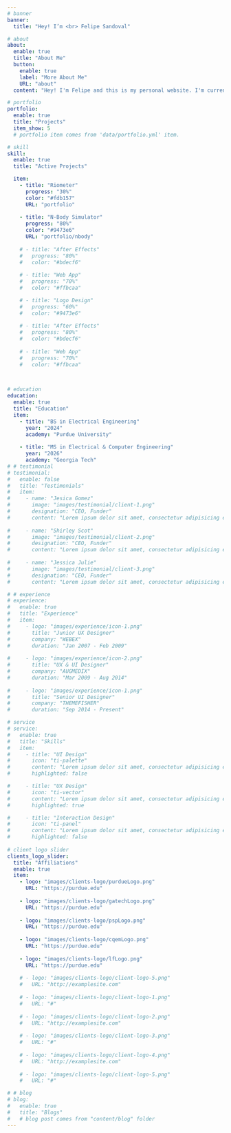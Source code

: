 ```yaml
---
# banner
banner:
  title: "Hey! I’m <br> Felipe Sandoval"

# about
about:
  enable: true
  title: "About Me"
  button:
    enable: true
    label: "More About Me"
    URL: "about"
  content: "Hey! I'm Felipe and this is my personal website. I'm currently completing my PhD in Electrical and Computer Engineering and here you can see some interesting projects I have worked on and music I have recorded."

# portfolio
portfolio:
  enable: true
  title: "Projects"
  item_show: 5
  # portfolio item comes from 'data/portfolio.yml' item.

# skill
skill:
  enable: true
  title: "Active Projects"

  item:
    - title: "Riometer"
      progress: "30%"
      color: "#fdb157"
      URL: "portfolio"
      
    - title: "N-Body Simulator"
      progress: "80%"
      color: "#9473e6"
      URL: "portfolio/nbody"
      
    # - title: "After Effects"
    #   progress: "80%"
    #   color: "#bdecf6"
      
    # - title: "Web App"
    #   progress: "70%"
    #   color: "#ffbcaa"

    # - title: "Logo Design"
    #   progress: "60%"
    #   color: "#9473e6"
      
    # - title: "After Effects"
    #   progress: "80%"
    #   color: "#bdecf6"
      
    # - title: "Web App"
    #   progress: "70%"
    #   color: "#ffbcaa"  

      

# education
education:
  enable: true
  title: "Education"
  item:
    - title: "BS in Electrical Engineering"
      year: "2024"
      academy: "Purdue University"
      
    - title: "MS in Electrical & Computer Engineering"
      year: "2026"
      academy: "Georgia Tech"
# # testimonial
# testimonial:
#   enable: false
#   title: "Testimonials"
#   item:
#     - name: "Jesica Gomez"
#       image: "images/testimonial/client-1.png"
#       designation: "CEO, Funder"
#       content: "Lorem ipsum dolor sit amet, consectetur adipisicing elit, sed do eiusmod tempor incididunt ut labore et dolore magna aliqua. Ut enim ad minim veniam, <strong>quis nostrud exercitation ullamco laboris nisi ut aliquip ex ea commodo consequat.</strong> Duis aute irure dolor in reprehenderit in voluptate velit esse cillum dolore eu fugiat nulla pariatur."
      
#     - name: "Shirley Scot"
#       image: "images/testimonial/client-2.png"
#       designation: "CEO, Funder"
#       content: "Lorem ipsum dolor sit amet, consectetur adipisicing elit, sed do eiusmod tempor incididunt ut labore et dolore magna aliqua. Ut enim ad minim veniam, <strong>quis nostrud exercitation ullamco laboris nisi ut aliquip ex ea commodo consequat.</strong> Duis aute irure dolor in reprehenderit in voluptate velit esse cillum dolore eu fugiat nulla pariatur."
      
#     - name: "Jessica Julie"
#       image: "images/testimonial/client-3.png"
#       designation: "CEO, Funder"
#       content: "Lorem ipsum dolor sit amet, consectetur adipisicing elit, sed do eiusmod tempor incididunt ut labore et dolore magna aliqua. Ut enim ad minim veniam, <strong>quis nostrud exercitation ullamco laboris nisi ut aliquip ex ea commodo consequat.</strong> Duis aute irure dolor in reprehenderit in voluptate velit esse cillum dolore eu fugiat nulla pariatur."

# # experience
# experience:
#   enable: true
#   title: "Experience"
#   item: 
#     - logo: "images/experience/icon-1.png"
#       title: "Junior UX Designer"
#       company: "WEBEX"
#       duration: "Jan 2007 - Feb 2009"
      
#     - logo: "images/experience/icon-2.png"
#       title: "UX & UI Designer"
#       company: "AUGMEDIX"
#       duration: "Mar 2009 - Aug 2014"
      
#     - logo: "images/experience/icon-1.png"
#       title: "Senior UI Designer"
#       company: "THEMEFISHER"
#       duration: "Sep 2014 - Present"

# service
# service:
#   enable: true
#   title: "Skills"
#   item:
#     - title: "UI Design"
#       icon: "ti-palette"
#       content: "Lorem ipsum dolor sit amet, consectetur adipisicing elit, sed do eiusmod tempor incididunt ut labore et dolore magna aliqua."
#       highlighted: false

#     - title: "UX Design"
#       icon: "ti-vector"
#       content: "Lorem ipsum dolor sit amet, consectetur adipisicing elit, sed do eiusmod tempor incididunt ut labore et dolore magna aliqua."
#       highlighted: true

#     - title: "Interaction Design"
#       icon: "ti-panel"
#       content: "Lorem ipsum dolor sit amet, consectetur adipisicing elit, sed do eiusmod tempor incididunt ut labore et dolore magna aliqua."
#       highlighted: false
      
# client logo slider
clients_logo_slider:
  title: "Affiliations"
  enable: true
  item:
    - logo: "images/clients-logo/purdueLogo.png"
      URL: "https://purdue.edu"
    
    - logo: "images/clients-logo/gatechLogo.png"
      URL: "https://purdue.edu"
    
    - logo: "images/clients-logo/pspLogo.png"
      URL: "https://purdue.edu"
    
    - logo: "images/clients-logo/cqemLogo.png"
      URL: "https://purdue.edu"
    
    - logo: "images/clients-logo/lfLogo.png"
      URL: "https://purdue.edu"
      
    # - logo: "images/clients-logo/client-logo-5.png"
    #   URL: "http://examplesite.com"
      
    # - logo: "images/clients-logo/client-logo-1.png"
    #   URL: "#"
      
    # - logo: "images/clients-logo/client-logo-2.png"
    #   URL: "http://examplesite.com"
      
    # - logo: "images/clients-logo/client-logo-3.png"
    #   URL: "#"
      
    # - logo: "images/clients-logo/client-logo-4.png"
    #   URL: "http://examplesite.com"
      
    # - logo: "images/clients-logo/client-logo-5.png"
    #   URL: "#"

# # blog
# blog:
#   enable: true
#   title: "Blogs"
#   # blog post comes from "content/blog" folder
---
```

